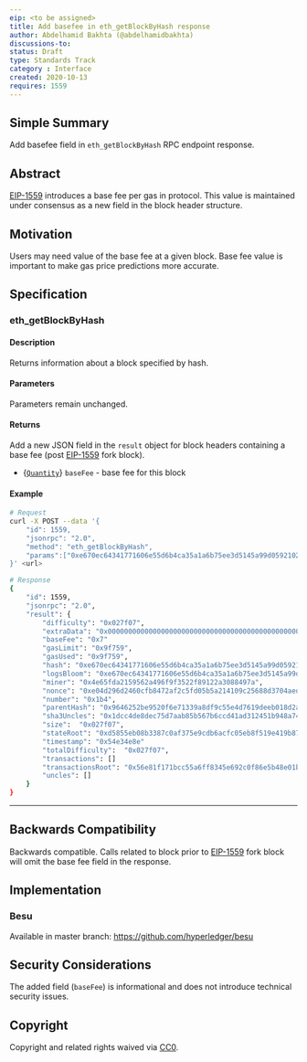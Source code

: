 ```yaml
---
eip: <to be assigned>
title: Add basefee in eth_getBlockByHash response
author: Abdelhamid Bakhta (@abdelhamidbakhta)
discussions-to:
status: Draft
type: Standards Track
category : Interface
created: 2020-10-13
requires: 1559
---
```


## Simple Summary
Add basefee field in `eth_getBlockByHash` RPC endpoint response.

## Abstract
[EIP-1559](/EIPS/eip-1559) introduces a base fee per gas in protocol.
This value is maintained under consensus as a new field in the block header structure.

## Motivation
Users may need value of the base fee at a given block. Base fee value is important to make gas price predictions more accurate.

## Specification

### eth_getBlockByHash

#### Description

Returns information about a block specified by hash.

#### Parameters

Parameters remain unchanged.

#### Returns
Add a new JSON field in the `result` object for block headers containing a base fee (post [EIP-1559](/EIPS/eip-1559) fork block).

- {[`Quantity`](#quantity)} `baseFee` - base fee for this block

#### Example

```sh
# Request
curl -X POST --data '{
    "id": 1559,
    "jsonrpc": "2.0",
    "method": "eth_getBlockByHash",
    "params":["0xe670ec64341771606e55d6b4ca35a1a6b75ee3d5145a99d05921026d1527331", true]
}' <url>

# Response
{
    "id": 1559,
    "jsonrpc": "2.0",
    "result": {
        "difficulty": "0x027f07",
        "extraData": "0x0000000000000000000000000000000000000000000000000000000000000000",
        "baseFee": "0x7"
        "gasLimit": "0x9f759",
        "gasUsed": "0x9f759",
        "hash": "0xe670ec64341771606e55d6b4ca35a1a6b75ee3d5145a99d05921026d1527331",
        "logsBloom": "0xe670ec64341771606e55d6b4ca35a1a6b75ee3d5145a99d05921026d1527331",
        "miner": "0x4e65fda2159562a496f9f3522f89122a3088497a",
        "nonce": "0xe04d296d2460cfb8472af2c5fd05b5a214109c25688d3704aed5484f9a7792f2",
        "number": "0x1b4",
        "parentHash": "0x9646252be9520f6e71339a8df9c55e4d7619deeb018d2a3f2d21fc165dde5eb5",
        "sha3Uncles": "0x1dcc4de8dec75d7aab85b567b6ccd41ad312451b948a7413f0a142fd40d49347",
        "size":  "0x027f07",
        "stateRoot": "0xd5855eb08b3387c0af375e9cdb6acfc05eb8f519e419b874b6ff2ffda7ed1dff",
        "timestamp": "0x54e34e8e"
        "totalDifficulty":  "0x027f07",
        "transactions": []
        "transactionsRoot": "0x56e81f171bcc55a6ff8345e692c0f86e5b48e01b996cadc001622fb5e363b421",
        "uncles": []
    }
}
```
---

## Backwards Compatibility
Backwards compatible. Calls related to block prior to [EIP-1559](/EIPS/eip-1559) fork block will omit the base fee field in the response.


## Implementation

### Besu
Available in master branch: https://github.com/hyperledger/besu


## Security Considerations
The added field (`baseFee`) is informational and does not introduce technical security issues.

## Copyright
Copyright and related rights waived via [CC0](https://creativecommons.org/publicdomain/zero/1.0/).

